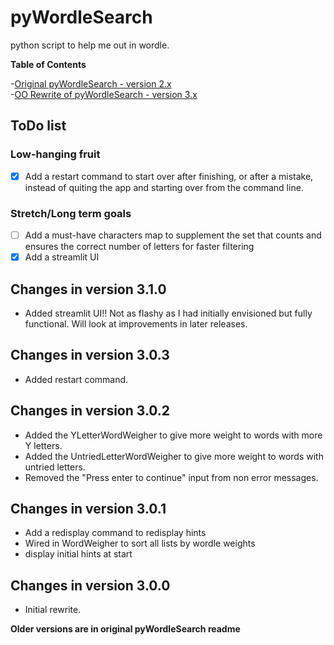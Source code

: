 # pyWordleSearch
python script to help me out in wordle.

**Table of Contents**

-[Original pyWordleSearch - version 2.x](OriginalPWS.md)  
-[OO Rewrite of pyWordleSearch - version 3.x](OORewrite.md)

## ToDo list

### Low-hanging fruit

- [x] Add a restart command to start over after finishing, or after a mistake, instead of quiting the app and starting over from the command line.

### Stretch/Long term goals

- [ ] Add a must-have characters map to supplement the set that counts and ensures the correct number of letters for faster filtering
- [x] Add a streamlit UI 

## Changes in version 3.1.0

- Added streamlit UI!!  Not as flashy as I had initially envisioned but fully functional.  Will look at improvements in later releases.

## Changes in version 3.0.3

- Added restart command. 

## Changes in version 3.0.2

- Added the YLetterWordWeigher to give more weight to words with more Y letters.
- Added the UntriedLetterWordWeigher to give more weight to words with untried letters.
- Removed the "Press enter to continue" input from non error messages. 

## Changes in version 3.0.1

- Add a redisplay command to redisplay hints
- Wired in WordWeigher to sort all lists by wordle weights
- display initial hints at start

## Changes in version 3.0.0

- Initial rewrite. 

**Older versions are in original pyWordleSearch readme**